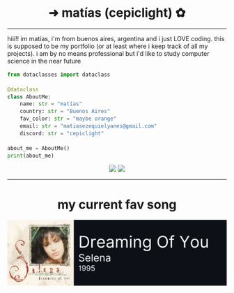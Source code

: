 <h1 align='center'> ➜ matías (cepiclight) ✿ </h1>

***

hiii!! im matías, i'm from buenos aires, argentina and i just LOVE coding. this is supposed to be my portfolio (or at least where i keep track of 
all my projects). i am by no means professional but i'd like to study computer science in the near future

```python
from dataclasses import dataclass

@dataclass
class AboutMe:
    name: str = "matías"
    country: str = "Buenos Aires"
    fav_color: str = "maybe orange"
    email: str = "matiasezequielyanes@gmail.com"
    discord: str = "cepiclight"

about_me = AboutMe()
print(about_me)

```

<div align='center'>
    <img src="https://img.shields.io/badge/-Python-282828%3F?style=for-the-badge&logo=python&logoColor=3776AB&logoSize=auto&color=282828">
    <img src="https://img.shields.io/badge/-JavaScript-282828%3F?style=for-the-badge&logo=javascript&logoColor=F7DF1E&logoSize=auto&color=282828">
</div>

***

<h1 align='center'> my current fav song </h1>
<img src="dreaming_of_you.png" alt="Dreaming Of You - Selena">